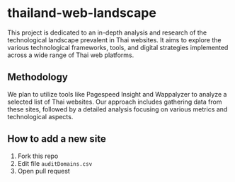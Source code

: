 # thailand-web-landscape

This project is dedicated to an in-depth analysis and research of the technological landscape prevalent in Thai websites. It aims to explore the various technological frameworks, tools, and digital strategies implemented across a wide range of Thai web platforms.

## Methodology 
We plan to utilize tools like Pagespeed Insight and Wappalyzer to analyze a selected list of Thai websites. Our approach includes gathering data from these sites, followed by a detailed analysis focusing on various metrics and technological aspects.

## How to add a new site 
1. Fork this repo
2. Edit file ```auditDomains.csv```
3. Open pull request
